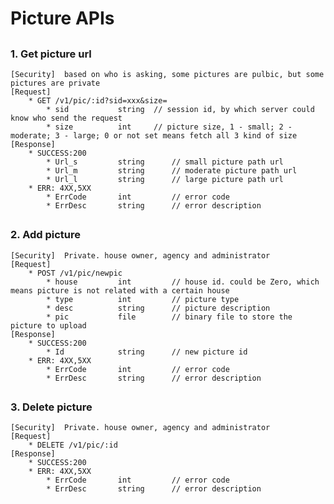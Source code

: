 # Picture APIs

##
### 1. Get picture url
	[Security]	based on who is asking, some pictures are pulbic, but some pictures are private
	[Request]
  		* GET /v1/pic/:id?sid=xxx&size=
	  		* sid 			string	// session id, by which server could know who send the request
	  		* size			int		// picture size, 1 - small; 2 - moderate; 3 - large; 0 or not set means fetch all 3 kind of size
	[Response]
		* SUCCESS:200 
			* Url_s			string 		// small picture path url
			* Url_m			string		// moderate picture path url
			* Url_l			string		// large picture path url
		* ERR: 4XX,5XX
	  		* ErrCode		int			// error code
	  		* ErrDesc		string		// error description

##
### 2. Add picture
	[Security]	Private. house owner, agency and administrator
	[Request]
  		* POST /v1/pic/newpic
	  		* house			int			// house id. could be Zero, which means picture is not related with a certain house
	  		* type			int			// picture type
	  		* desc			string		// picture description
	  		* pic			file 		// binary file to store the picture to upload
	[Response]
		* SUCCESS:200 
			* Id			string 		// new picture id
		* ERR: 4XX,5XX
	  		* ErrCode		int			// error code
	  		* ErrDesc		string		// error description

##
### 3. Delete picture
	[Security]	Private. house owner, agency and administrator
	[Request]
  		* DELETE /v1/pic/:id
	[Response]
		* SUCCESS:200 
		* ERR: 4XX,5XX
	  		* ErrCode		int			// error code
	  		* ErrDesc		string		// error description
